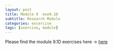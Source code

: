 ```yaml
---
layout: post
title: Module 9  exe9.1D
subtitle: Research Module
categories: excercise
tags: [exercise, module]
---
```


[docs]:https://sudeshnaidoo.github.io/assets/Exa9_1D_Completed2.xlsx

Please find the module 9.1D exercises here -> [here][docs]


